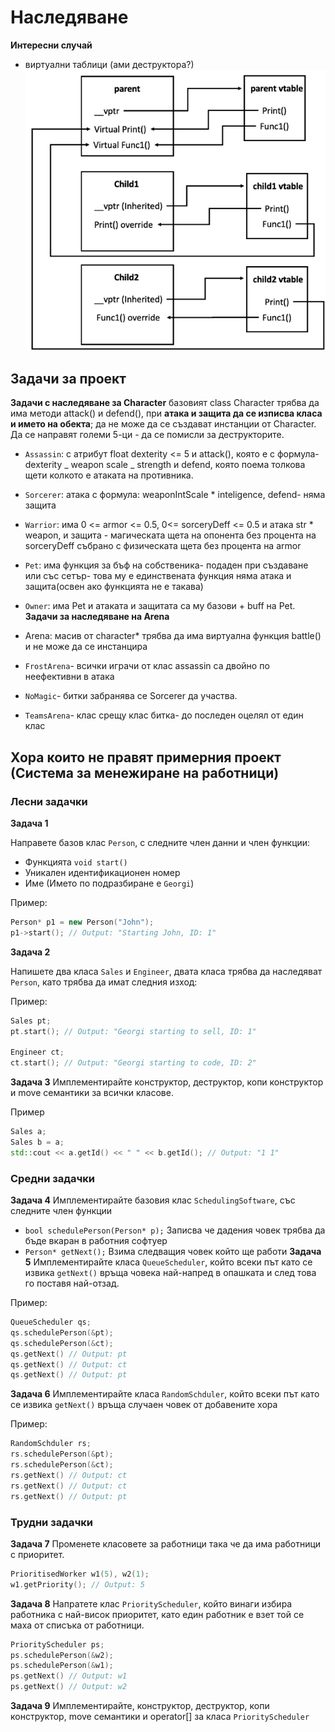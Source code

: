 # Наследяване

**Интересни случай**

- виртуални таблици (ами деструктора?)
  ![virtual](img/virtual.png)

## Задачи за проект

**Задачи с наследяване за Character**
базовият class Character трябва да има методи attack() и defend(), при **атака и защита да се изписва класа и името на обекта**; да не може да се създават инстанции от Character. Да се направят големи 5-ци - да се помисли за деструкторите.

- `Assassin`: с атрибут float dexterity <= 5 и attack(), която е с формула- dexterity _ weapon scale _ strength и defend, която поема толкова щети колкото е атаката на противника.
- `Sorcerer`: атака с формула: weaponIntScale \* inteligence, defend- няма защита
- `Warrior`: има 0 <= armor <= 0.5, 0<= sorceryDeff <= 0.5 и атака str \* weapon, и защита - магическата щета на опонента без процента на sorceryDeff събрано с физическата щета без процента на armor
- `Pet`: има функция за бъф на собственика- подаден при създаване или със сетър- това му е единствената функция няма атака и защита(освен ако функцията не е такава)
- `Owner`: има Pet и атаката и защитата са му базови + buff на Pet.
  **Задачи за наследяване на Arena**

- Arena: масив от character\* трябва да има виртуална функция battle() и не може да се инстанцира

- `FrostArena`- всички играчи от клас assassin са двойно по неефективни в атака
- `NoМagic`- битки забранява се Sorcerer да участва.
- `TeamsArena`- клас срещу клас битка- до последен оцелял от един клас

## Хора които не правят примерния проект (Система за менежиране на работници)

### Лесни задачки

**Задача 1**

Направете базов клас `Person`, с следните член данни и член функции:

- Функцията `void start()`
- Уникален идентификационен номер
- Име (Името по подразбиране е `Georgi`)

Пример:

```c++
Person* p1 = new Person("John");
p1->start(); // Output: "Starting John, ID: 1"
```

**Задача 2**

Напишете два класа `Sales` и `Engineer`, двата класа трябва да наследяват `Person`, като трябва да имат следния изход:

Пример:

```c++
Sales pt;
pt.start(); // Output: "Georgi starting to sell, ID: 1"

Engineer ct;
ct.start(); // Output: "Georgi starting to code, ID: 2"
```

**Задача 3**
Имплементирайте конструктор, деструктор, копи конструктор и move семантики за всички класове.

Пример

```c++
Sales a;
Sales b = a;
std::cout << a.getId() << " " << b.getId(); // Output: "1 1"
```

### Средни задачки

**Задача 4**
Имплементирайте базовия клас `SchedulingSoftware`, със следните член функции

- `bool schedulePerson(Person* p);` Записва че дадения човек трябва да бъде вкаран в работния софтуер
- `Person* getNext();` Взима следващия човек който ще работи
  **Задача 5**
  Имплементирайте класа `QueueScheduler`, който всеки път като се извика `getNext()` връща човека най-напред в опашката и след това го поставя най-отзад.

Пример:

```c++
QueueScheduler qs;
qs.schedulePerson(&pt);
qs.schedulePerson(&ct);
qs.getNext() // Output: pt
qs.getNext() // Output: ct
qs.getNext() // Output: pt
```

**Задача 6**
Имплементирайте класа `RandomSchduler`, който всеки път като се извика `getNext()` връща случаен човек от добавените хора

Пример:

```c++
RandomSchduler rs;
rs.schedulePerson(&pt);
rs.schedulePerson(&ct);
rs.getNext() // Output: ct
rs.getNext() // Output: ct
rs.getNext() // Output: pt
```

### Трудни задачки

**Задача 7**
Променете класовете за работници така че да има работници с приоритет.

```c++
PrioritisedWorker w1(5), w2(1);
w1.getPriority(); // Output: 5
```

**Задача 8**
Напратете клас `PriorityScheduler`, който винаги избира работника с най-висок приоритет, като един работник е взет той се маха от списъка от работници.

```c++
PriorityScheduler ps;
ps.schedulePerson(&w2);
ps.schedulePerson(&w1);
ps.getNext() // Output: w1
ps.getNext() // Output: w2
```

**Задача 9**
Имплементирайте, конструктор, деструктор, копи конструктор, move семантики и operator[] за класа `PriorityScheduler`
